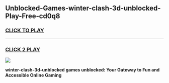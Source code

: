 
## Unblocked-Games-winter-clash-3d-unblocked-Play-Free-cd0q8
<h3>
<a href="https://premium76.site?title=winter-clash-3d-unblocked&ref=18A1">CLICK TO PLAY</a></h3>
<hr>

<h3>
<a href="https://premium76.site?title=winter-clash-3d-unblocked&ref=18A1">CLICK 2 PLAY</a>
  
</h3>

<a href="https://premium76.site?title=winter-clash-3d-unblocked&ref=18A1"><img src="https://clearcache.store/games.png"></a>


**winter-clash-3d-unblocked games unblocked: Your Gateway to Fun and Accessible Online Gaming**
